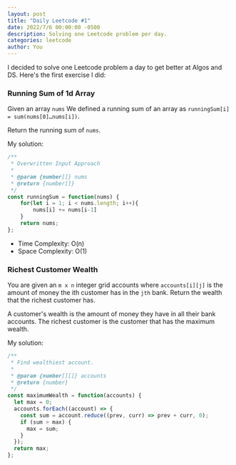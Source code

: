 ```yaml
---
layout: post
title: "Daily Leetcode #1"
date: 2022/7/6 00:00:00 -0500
description: Solving one Leetcode problem per day.
categories: leetcode
author: You
---
```


I decided to solve one Leetcode problem a day to get better at Algos and DS. Here's the first exercise I did:

### Running Sum of 1d Array
Given an array `nums` We defined a running sum of an array as `runningSum[i] = sum(nums[0]…nums[i])`.

Return the running sum of `nums`.

My solution:

```js
/** 
 * Overwritten Input Approach
 *
 * @param {number[]} nums
 * @return {number[]}
 */
const runningSum = function(nums) {
    for(let i = 1; i < nums.length; i++){
        nums[i] += nums[i-1] 
    }
    return nums;
};

```

- Time Complexity: O(n)
- Space Complexity: O(1)


### Richest Customer Wealth
You are given an `m x n` integer grid accounts where `accounts[i][j]` is the amount of money the i​​​​​​​​​​​th​​​​ customer has in the `j​​​​​​​​​​​th`​​​​ bank. Return the wealth that the richest customer has.

A customer's wealth is the amount of money they have in all their bank accounts. The richest customer is the customer that has the maximum wealth.

My solution:

```js 
/**
 * Find wealthiest account.
 *
 * @param {number[][]} accounts
 * @return {number}
 */
const maximumWealth = function(accounts) {
  let max = 0;
  accounts.forEach((account) => {
    const sum = account.reduce((prev, curr) => prev + curr, 0);
    if (sum > max) {
      max = sum;
    }
  });
  return max;
};

```